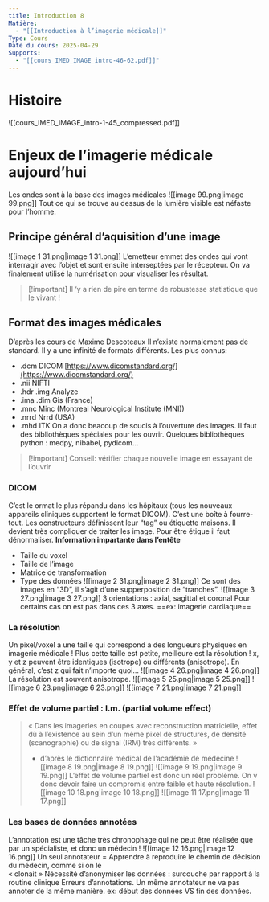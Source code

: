 ```yaml
---
title: Introduction 8
Matière:
  - "[[Introduction à l’imagerie médicale]]"
Type: Cours
Date du cours: 2025-04-29
Supports:
  - "[[cours_IMED_IMAGE_intro-46-62.pdf]]"
---
```

# Histoire
![[cours_IMED_IMAGE_intro-1-45_compressed.pdf]]
  
# Enjeux de l’imagerie médicale aujourd’hui
  
Les ondes sont à la base des images médicales
![[image 99.png|image 99.png]]
Tout ce qui se trouve au dessus de la lumière visible est néfaste pour l’homme.
  
## Principe général d’aquisition d’une image
  
![[image 1 31.png|image 1 31.png]]
L’emetteur emmet des ondes qui vont interragir avec l’objet et sont ensuite interseptées par le récepteur. On va finalement utilisé la numérisation pour visualiser les résultat.

> [!important] Il ‘y a rien de pire en terme de robustesse statistique que le vivant !
  
## Format des images médicales
  
D’après les cours de Maxime Descoteaux
Il n’existe normalement pas de standard. Il y a une infinité de formats différents.
Les plus connus:
- .dcm DICOM [https://www.dicomstandard.org/](https://www.dicomstandard.org/)
- .nii NIFTI
- .hdr .img Analyze
- .ima .dim Gis (France)
- .mnc Minc (Montreal Neurological Institute (MNI))
- .nrrd Nrrd (USA)
- .mhd ITK
On a donc beacoup de soucis à l’ouverture des images. Il faut des bibliothèques spéciales pour les ouvrir.
Quelques bibliothèques python : medpy, nibabel, pydicom...

> [!important] Conseil: vérifier chaque nouvelle image en essayant de l’ouvrir
  
### DICOM
C’est le ormat le plus répandu dans les hôpitaux (tous les nouveaux appareils cliniques supportent le format DICOM).
C’est une boîte à fourre-tout. Les ocnstructeurs définissent leur “tag” ou étiquette maisons. Il devient très compliquer de traiter les image.
Pour être étique il faut dénormaliser.
**Information impartante dans l’entête**
- Taille du voxel
- Taille de l’image
- Matrice de transformation
- Type des données
![[image 2 31.png|image 2 31.png]]
Ce sont des images en “3D”, il s’agit d’une supperposition de “tranches”.
![[image 3 27.png|image 3 27.png]]
3 orientations : axial, sagittal et coronal
Pour certains cas on est pas dans ces 3 axes. ==ex: imagerie cardiaque==
  
### La résolution
  
Un pixel/voxel a une taille qui correspond à des longueurs physiques en imagerie médicale !
Plus cette taille est petite, meilleure est la résolution !
x, y et z peuvent être identiques (isotrope) ou différents (anisotrope). En général, c’est z qui fait n’importe quoi...
![[image 4 26.png|image 4 26.png]]
La résolution est souvent anisotrope.
![[image 5 25.png|image 5 25.png]]
![[image 6 23.png|image 6 23.png]]
![[image 7 21.png|image 7 21.png]]
### **Effet de volume partiel : l.m. (partial volume effect)**

> « Dans les imageries en coupes avec reconstruction matricielle, effet dû à l’existence au sein d’un même pixel de structures, de densité (scanographie) ou de signal (IRM) très différents. »  
> - d’après le dictionnaire médical de l’académie de médecine
![[image 8 19.png|image 8 19.png]]
![[image 9 19.png|image 9 19.png]]
L’effet de volume partiel est donc un réel problème.
On v donc devoir faire un compromis entre faible et haute résolution.
![[image 10 18.png|image 10 18.png]]
![[image 11 17.png|image 11 17.png]]
  
### Les bases de données annotées
L’annotation est une tâche très chronophage qui ne peut être réalisée que par un spécialiste, et donc un médecin !
![[image 12 16.png|image 12 16.png]]
Un seul annotateur = Apprendre à reproduire le chemin de décision du médecin, comme si on le  
« clonait »
Nécessité d’anonymiser les données : surcouche par rapport à la routine clinique
Erreurs d’annotations. Un même annotateur ne va pas annoter de la même manière. ex: début des données VS fin des données.